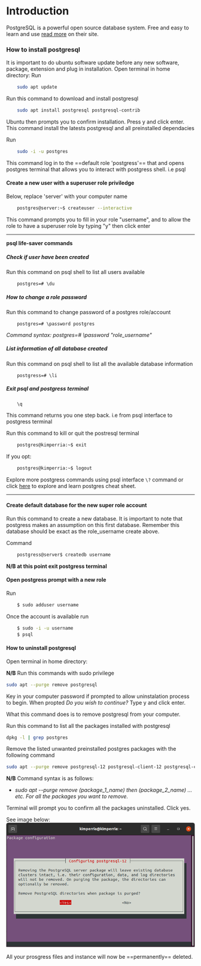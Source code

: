 # Introduction
PostgreSQL is a powerful open source database system. Free and easy to learn and use [read more](https://www.postgresql.org/) on their site.

### How to install postgresql
It is important to do ubuntu software update before any new software, package, extension and plug in installation.
Open terminal in home directory:
Run 
```bash
    sudo apt update
```
Run this command to download and install postgresql
```bash
    sudo apt install postgresql postgresql-contrib
```
Ubuntu then prompts you to confirm installation. Press y and click enter.
This command install the latests postgresql and all preinstalled dependacies

Run
```bash
    sudo -i -u postgres
```
This command log in to the ==default role 'postgress'== that and opens postgres terminal that allows you to interact with postgress shell. i.e psql

#### Create a new user with a superuser role priviledge
Below, replace 'server' with your computer name
```bash
    postgres@server:~$ createuser --interactive
```
This command prompts you to fill in your role "username", and to allow the role to have a superuser role by typing "y" then click enter

---
**psql life-saver commands**
##### Check if user have been created
Run this command on psql shell to list all users available
```
    postgres=# \du
```

##### How to change a role password
Run this command to change password of a postgres role/account
```
    postgres=# \password postgres
```
*Command syntax: postgres=# \password "role_username"*


##### List information of all database created
Run this command on psql shell to list all the available database information
```
    postgress=# \li
```
##### Exit psql and postgress terminal
```
    \q
```
This command returns you one step back. i.e from psql interface to postgress terminal

Run this command to kill or quit the postresql terminal
```bash
    postgres@kimperria:~$ exit
```
If you opt:
```bash
    postgres@kimperria:~$ logout
```

Explore more postgress commands using psql interface ```\?``` command or click [here](https://postgrescheatsheet.com/#/tables) to explore and learn postgres cheat sheet.


---

#### Create default database for the new super role account
Run this command to create a new database.
It is important to note that postgress makes an assumption on this first database. Remember this database should be exact as the role_username create above.

Command
```bash
    postgress@server$ createdb username
```
**N/B at this point exit postgress terminal**

#### Open postgress prompt with a new role
Run
```bash
    $ sudo adduser username
```
Once the account is available run
```bash
    $ sudo -i -u username
    $ psql
```

#### How to uninstall postgresql
Open terminal in home directory:

**N/B** Run this commands with sudo privilege

```bash
sudo apt --purge remove postgresql
```
Key in your computer password if prompted to allow uninstalation process to begin. When propted *Do you wish to continue?* Type y and click enter.

What this command does is to remove postgresql from your computer.

Run this command to list all the packages installed with postgresql
```bash
dpkg -l | grep postgres
```

Remove the listed unwanted preinstalled postgres packages with the following command
```bash
sudo apt --purge remove postgresql-12 postgresql-client-12 postgresql-client-common postgresql-common postgresql-contrib
``` 
**N/B** Command syntax is as follows: 
- *sudo apt --purge remove (package_1_name) then (package_2_name) ... etc. For all the packages you want to remove.*

Terminal will prompt you to confirm all the packages uninstalled. Click yes.

See image below:
![uninstall_postgreSQL_prompt](/postgreSQL/images/uninstall_postgreSQL_prompt.png)

All your prosgress files and instance will now be ==permanently== deleted.
